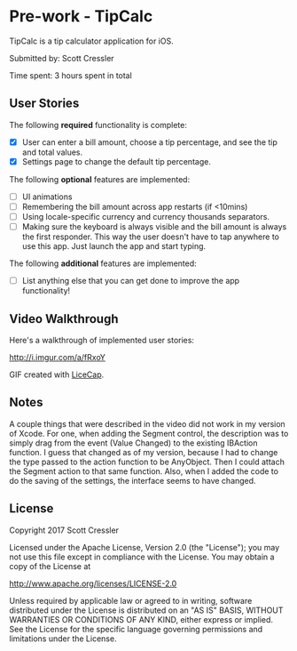 # Pre-work - TipCalc

TipCalc is a tip calculator application for iOS.

Submitted by: Scott Cressler

Time spent: 3 hours spent in total

## User Stories

The following **required** functionality is complete:

* [X] User can enter a bill amount, choose a tip percentage, and see the tip and total values.
* [X] Settings page to change the default tip percentage.

The following **optional** features are implemented:
* [ ] UI animations
* [ ] Remembering the bill amount across app restarts (if <10mins)
* [ ] Using locale-specific currency and currency thousands separators.
* [ ] Making sure the keyboard is always visible and the bill amount is always the first responder. This way the user doesn't have to tap anywhere to use this app. Just launch the app and start typing.

The following **additional** features are implemented:

- [ ] List anything else that you can get done to improve the app functionality!

## Video Walkthrough 

Here's a walkthrough of implemented user stories:

http://i.imgur.com/a/fRxoY

GIF created with [LiceCap](http://www.cockos.com/licecap/).

## Notes

A couple things that were described in the video did not work in my version of Xcode.  For one, when adding the Segment control, the description was to simply drag from the event (Value Changed) to the existing IBAction function.  I guess that changed as of my version, because I had to change the type passed to the action function to be AnyObject.  Then I could attach the Segment action to that same function.  Also, when I added the code to do the saving of the settings, the interface seems to have changed.

## License

Copyright 2017 Scott Cressler

Licensed under the Apache License, Version 2.0 (the "License");
you may not use this file except in compliance with the License.
You may obtain a copy of the License at

http://www.apache.org/licenses/LICENSE-2.0

Unless required by applicable law or agreed to in writing, software
distributed under the License is distributed on an "AS IS" BASIS,
WITHOUT WARRANTIES OR CONDITIONS OF ANY KIND, either express or implied.
See the License for the specific language governing permissions and
limitations under the License.
